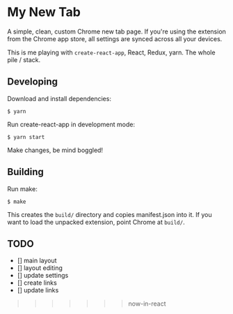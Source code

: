 # My New Tab

A simple, clean, custom Chrome new tab page. If you're using the extension from the Chrome app store, all settings are synced across all your devices.

This is me playing with `create-react-app`, React, Redux, yarn. The whole pile / stack.


## Developing

Download and install dependencies:

    $ yarn

Run create-react-app in development mode:

    $ yarn start

Make changes, be mind boggled!


## Building

Run make:

    $ make

This creates the `build/` directory and copies manifest.json into it. If you want to load the unpacked extension, point Chrome at `build/`.


## TODO

- [] main layout
- [] layout editing
- [] update settings
- [] create links
- [] update links
>>>>>>> now-in-react
